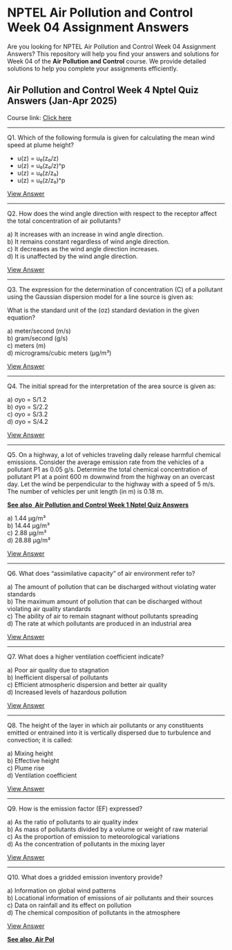 # NPTEL Air Pollution and Control Week 04 Assignment Answers

Are you looking for NPTEL Air Pollution and Control Week 04 Assignment Answers? This repository will help you find your answers and solutions for Week 04 of the **Air Pollution and Control** course. We provide detailed solutions to help you complete your assignments efficiently.

## Air Pollution and Control Week 4 Nptel Quiz Answers (Jan-Apr 2025)

Course link: [Click here](https://onlinecourses.nptel.ac.in/noc25_ce04/course)

***

Q1. Which of the following formula is given for calculating the mean wind speed at plume height?

- u(z) = u₀(z₀/z)
- u(z) = u₀(z₀/z)^p
- u(z) = u₀(z/z₀)
- u(z) = u₀(z/z₀)^p

[View Answer](https://my.progiez.com/courses/air-pollution-and-control-nptel-answers/)

***

Q2. How does the wind angle direction with respect to the receptor affect the total concentration of air pollutants?

a) It increases with an increase in wind angle direction.\
b) It remains constant regardless of wind angle direction.\
c) It decreases as the wind angle direction increases.\
d) It is unaffected by the wind angle direction.

[View Answer](https://my.progiez.com/courses/air-pollution-and-control-nptel-answers/)

***

Q3. The expression for the determination of concentration (C) of a pollutant using the Gaussian dispersion model for a line source is given as:

What is the standard unit of the (σz) standard deviation in the given equation?

a) meter/second (m/s)\
b) gram/second (g/s)\
c) meters (m)\
d) micrograms/cubic meters (μg/m³)

[View Answer](https://my.progiez.com/courses/air-pollution-and-control-nptel-answers/)

***

Q4. The initial spread for the interpretation of the area source is given as:

a) σyo = S/1.2\
b) σyo = S/2.2\
c) σyo = S/3.2\
d) σyo = S/4.2

[View Answer](https://my.progiez.com/courses/air-pollution-and-control-nptel-answers/)

***

Q5. On a highway, a lot of vehicles traveling daily release harmful chemical emissions. Consider the average emission rate from the vehicles of a pollutant P1 as 0.05 g/s. Determine the total chemical concentration of pollutant P1 at a point 600 m downwind from the highway on an overcast day. Let the wind be perpendicular to the highway with a speed of 5 m/s. The number of vehicles per unit length (in m) is 0.18 m.

[****See also**  **Air Pollution and Control Week 1 Nptel Quiz Answers****](https://progiez.com/air-pollution-and-control-week-1-nptel-quiz-answers)

a) 1.44 μg/m³\
b) 14.44 μg/m³\
c) 2.88 μg/m³\
d) 28.88 μg/m³

[View Answer](https://my.progiez.com/courses/air-pollution-and-control-nptel-answers/)

***

Q6. What does “assimilative capacity” of air environment refer to?

a) The amount of pollution that can be discharged without violating water standards\
b) The maximum amount of pollution that can be discharged without violating air quality standards\
c) The ability of air to remain stagnant without pollutants spreading\
d) The rate at which pollutants are produced in an industrial area

[View Answer](https://my.progiez.com/courses/air-pollution-and-control-nptel-answers/)

***

Q7. What does a higher ventilation coefficient indicate?

a) Poor air quality due to stagnation\
b) Inefficient dispersal of pollutants\
c) Efficient atmospheric dispersion and better air quality\
d) Increased levels of hazardous pollution

[View Answer](https://my.progiez.com/courses/air-pollution-and-control-nptel-answers/)

***

Q8. The height of the layer in which air pollutants or any constituents emitted or entrained into it is vertically dispersed due to turbulence and convection; it is called:

a) Mixing height\
b) Effective height\
c) Plume rise\
d) Ventilation coefficient

[View Answer](https://my.progiez.com/courses/air-pollution-and-control-nptel-answers/)

***

Q9. How is the emission factor (EF) expressed?

a) As the ratio of pollutants to air quality index\
b) As mass of pollutants divided by a volume or weight of raw material\
c) As the proportion of emission to meteorological variations\
d) As the concentration of pollutants in the mixing layer

[View Answer](https://my.progiez.com/courses/air-pollution-and-control-nptel-answers/)

***

Q10. What does a gridded emission inventory provide?

a) Information on global wind patterns\
b) Locational information of emissions of air pollutants and their sources\
c) Data on rainfall and its effect on pollution\
d) The chemical composition of pollutants in the atmosphere

[View Answer](https://my.progiez.com/courses/air-pollution-and-control-nptel-answers/)

[****See also**  **Air Pol****](https://progiez.com/air-pollution-and-control-week-3-nptel-quiz-answers)
